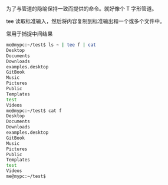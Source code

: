 为了与管道的隐喻保持一致而提供的命令。就好像个 T 字形管道。

tee 读取标准输入，然后将内容复制到标准输出和一个或多个文件中。

常用于捕捉中间结果

```bash
me@mypc:~/test$ ls ~ | tee f | cat
Desktop
Documents
Downloads
examples.desktop
GitBook
Music
Pictures
Public
Templates
test
Videos
me@mypc:~/test$ cat f
Desktop
Documents
Downloads
examples.desktop
GitBook
Music
Pictures
Public
Templates
test
Videos
me@mypc:~/test$ 
```